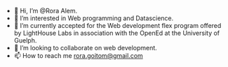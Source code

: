 - 👋 Hi, I’m @Rora Alem.
- 👀 I’m interested in Web programming and Datascience.
- 🌱 I’m currently accepted for the Web development flex program offered by LightHouse Labs in association with the OpenEd at the University of Guelph.
- 💞️ I’m looking to collaborate on web development.
- 📫 How to reach me rora.goitom@gmail.com

<!---
Rgit915/Rgit915 is a ✨ special ✨ repository because its `README.md` (this file) appears on your GitHub profile.
You can click the Preview link to take a look at your changes.
--->

